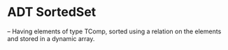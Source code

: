# ADT SortedSet
– Having  elements  of  type TComp,  sorted  using  a  relation  on  the  elements and stored in a dynamic array.
